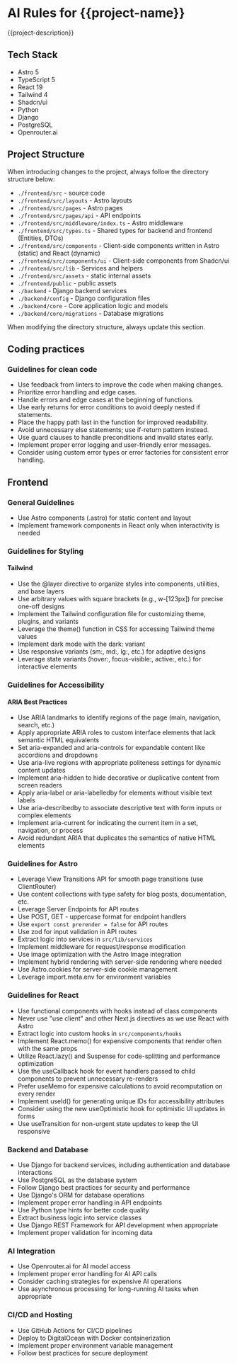 # AI Rules for {{project-name}}

{{project-description}}

## Tech Stack

- Astro 5
- TypeScript 5
- React 19
- Tailwind 4
- Shadcn/ui
- Python
- Django
- PostgreSQL
- Openrouter.ai

## Project Structure

When introducing changes to the project, always follow the directory structure below:

- `./frontend/src` - source code
- `./frontend/src/layouts` - Astro layouts
- `./frontend/src/pages` - Astro pages
- `./frontend/src/pages/api` - API endpoints
- `./frontend/src/middleware/index.ts` - Astro middleware
- `./frontend/src/types.ts` - Shared types for backend and frontend (Entities, DTOs)
- `./frontend/src/components` - Client-side components written in Astro (static) and React (dynamic)
- `./frontend/src/components/ui` - Client-side components from Shadcn/ui
- `./frontend/src/lib` - Services and helpers
- `./frontend/src/assets` - static internal assets
- `./frontend/public` - public assets
- `./backend` - Django backend services
- `./backend/config` - Django configuration files
- `./backend/core` - Core application logic and models
- `./backend/core/migrations` - Database migrations

When modifying the directory structure, always update this section.

## Coding practices

### Guidelines for clean code

- Use feedback from linters to improve the code when making changes.
- Prioritize error handling and edge cases.
- Handle errors and edge cases at the beginning of functions.
- Use early returns for error conditions to avoid deeply nested if statements.
- Place the happy path last in the function for improved readability.
- Avoid unnecessary else statements; use if-return pattern instead.
- Use guard clauses to handle preconditions and invalid states early.
- Implement proper error logging and user-friendly error messages.
- Consider using custom error types or error factories for consistent error handling.

## Frontend

### General Guidelines

- Use Astro components (.astro) for static content and layout
- Implement framework components in React only when interactivity is needed

### Guidelines for Styling

#### Tailwind

- Use the @layer directive to organize styles into components, utilities, and base layers
- Use arbitrary values with square brackets (e.g., w-[123px]) for precise one-off designs
- Implement the Tailwind configuration file for customizing theme, plugins, and variants
- Leverage the theme() function in CSS for accessing Tailwind theme values
- Implement dark mode with the dark: variant
- Use responsive variants (sm:, md:, lg:, etc.) for adaptive designs
- Leverage state variants (hover:, focus-visible:, active:, etc.) for interactive elements

### Guidelines for Accessibility

#### ARIA Best Practices

- Use ARIA landmarks to identify regions of the page (main, navigation, search, etc.)
- Apply appropriate ARIA roles to custom interface elements that lack semantic HTML equivalents
- Set aria-expanded and aria-controls for expandable content like accordions and dropdowns
- Use aria-live regions with appropriate politeness settings for dynamic content updates
- Implement aria-hidden to hide decorative or duplicative content from screen readers
- Apply aria-label or aria-labelledby for elements without visible text labels
- Use aria-describedby to associate descriptive text with form inputs or complex elements
- Implement aria-current for indicating the current item in a set, navigation, or process
- Avoid redundant ARIA that duplicates the semantics of native HTML elements

### Guidelines for Astro

- Leverage View Transitions API for smooth page transitions (use ClientRouter)
- Use content collections with type safety for blog posts, documentation, etc.
- Leverage Server Endpoints for API routes
- Use POST, GET  - uppercase format for endpoint handlers
- Use `export const prerender = false` for API routes
- Use zod for input validation in API routes
- Extract logic into services in `src/lib/services`
- Implement middleware for request/response modification
- Use image optimization with the Astro Image integration
- Implement hybrid rendering with server-side rendering where needed
- Use Astro.cookies for server-side cookie management
- Leverage import.meta.env for environment variables

### Guidelines for React

- Use functional components with hooks instead of class components
- Never use "use client" and other Next.js directives as we use React with Astro
- Extract logic into custom hooks in `src/components/hooks`
- Implement React.memo() for expensive components that render often with the same props
- Utilize React.lazy() and Suspense for code-splitting and performance optimization
- Use the useCallback hook for event handlers passed to child components to prevent unnecessary re-renders
- Prefer useMemo for expensive calculations to avoid recomputation on every render
- Implement useId() for generating unique IDs for accessibility attributes
- Consider using the new useOptimistic hook for optimistic UI updates in forms
- Use useTransition for non-urgent state updates to keep the UI responsive

### Backend and Database

- Use Django for backend services, including authentication and database interactions
- Use PostgreSQL as the database system
- Follow Django best practices for security and performance
- Use Django's ORM for database operations
- Implement proper error handling in API endpoints
- Use Python type hints for better code quality
- Extract business logic into service classes
- Use Django REST Framework for API development when appropriate
- Implement proper validation for incoming data

### AI Integration

- Use Openrouter.ai for AI model access
- Implement proper error handling for AI API calls
- Consider caching strategies for expensive AI operations
- Use asynchronous processing for long-running AI tasks when appropriate

### CI/CD and Hosting

- Use GitHub Actions for CI/CD pipelines
- Deploy to DigitalOcean with Docker containerization
- Implement proper environment variable management
- Follow best practices for secure deployment